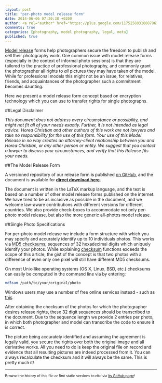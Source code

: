 ```yaml
---
layout: post
title: "per-photo model release form"
date: 2014-06-06 07:30:38 +0200
author: <a rel="author" href="https://plus.google.com/117525803180879614771/about">Horea Christian</a>
comments: true
categories: [photography, model photography, legal, meta]
published: true
---
```


[Model release](http://en.wikipedia.org/wiki/Model_release) forms help photographers secure the freedom to publish and sell their photography work.
One common issue with model release forms (especially in the context of informal photo sessions) is that they are tailored to the practice of professional photography, and commonly grant the photographer all rights to *all* pictures they may have taken of the model.
While for professional models this might not be an issue, for relatives, friends, and acquaintances of the photographer such a commitment becomes daunting.

Here we present a model release form concept based on encryption technology which you can use to transfer rights for single photographs.

<!-- more -->

##Legal Disclaimer

*This document does not address every circumstance or possibility, and might not fit all of your needs exactly. Further, it is not intended as legal advice. Horea Christian and other authors of this work are not lawyers and take no responsibility for the use of this form. Your use of this Model Release in no way creates an attorney-client relationship between you and Horea Christian, or any other person or entity. We suggest that you contact a lawyer to discuss your circumstances, and verify that this Release fits your needs.*

##The Model Release Form

A versioned repository of our release form is published [on GitHub](https://github.com/TheChymera/model-release-form), and the document is available for **[direct download here](http://chymera.eu/resources/mrf/mrf.pdf)**.

The document is written in the LaTeX markup language, and the text is based on a number of other model release forms published on the internet.
We have tried to be as inclusive as possible in the document, and we welcome law-aware contributions with different versions for different countries.
We also provide check-boxes to accommodate not only per-photo model release, but also the more generic all-photos model release. 

##Single Photo Specifications

For per-photo model release we include a form structure with which you may specify and accurately identify up to 10 individuals photos.
This works via [MD5 checksums](http://en.wikipedia.org/wiki/Md5), sequences of 32 hexadecimal digits which uniquely identify your photos.
While explaining [checksum](http://en.wikipedia.org/wiki/Checksum) functions exceeds the scope of this article, the gist of the concept is that two photos with a difference of even only one pixel will still have different MD5 checksums.

On most Unix-like operating systems (OS X, Linux, BSD, etc.) checksums can easily be computed in the command line via by entering: 

```bash
md5sum /path/to/your/original/photo
```

Windows users may use a number of free online services instead - such as [this](http://sha1md5checksum.bugaco.com/cryptocalc/index.html).

After obtaining the checksum of the photos for which the photographer desires release rights, these 32 digit sequences should be transcribed to the document.
Due to the sequence length we provide 2 entries per photo, in which both photographer and model can transcribe the code to ensure it is correct.

The picture being accurately identified and assuming the agreement is legally valid, you secure the rights over both the original image and all derivative works.
All you need to do is keep the original file on record and evidence that all resulting pictures are indeed processed from it.
You can always recalculate the checksum and it will always be the same.
This is pretty much it!

---
<sup>Browse the history of this file *or* find static versions to cite via [its GitHub page](https://github.com/TheChymera/chymeric_tutorials/blob/master/source/_posts/2014-06-06-per-photo-model-release-form.markdown)!</sup>

